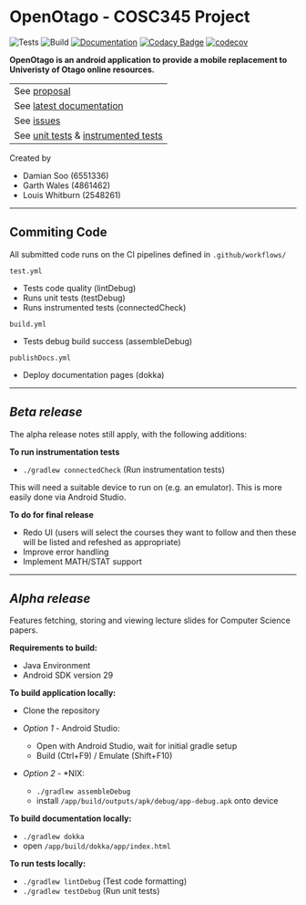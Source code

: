 # OpenOtago - COSC345 Project
![Tests](https://github.com/GenericPath/345/workflows/Tests/badge.svg) ![Build](https://github.com/GenericPath/345/workflows/Build/badge.svg) [![Documentation](https://github.com/GenericPath/345/workflows/Documentation/badge.svg)](https://zyviax.github.io/345Documentation/app/index.html) [![Codacy Badge](https://app.codacy.com/project/badge/Grade/69862f4fa1f84105979181bf83eb4340)](https://www.codacy.com/manual/garth.dhnz/345?utm_source=github.com&amp;utm_medium=referral&amp;utm_content=GenericPath/345&amp;utm_campaign=Badge_Grade) [![codecov](https://codecov.io/gh/GenericPath/345/branch/master/graph/badge.svg)](https://codecov.io/gh/GenericPath/345)

**OpenOtago is an android application to provide a mobile replacement to Univeristy of Otago online resources.**

<table>
<tr>
    <td>See <a href="https://github.com/GenericPath/345/blob/master/proposal/proposal.pdf">proposal</a></td> 
</tr>

<tr>
    <td>See <a href="https://zyviax.github.io/345Documentation/app/index.html">latest documentation</a></td>
</tr>

<tr>
    <td>See <a href="https://github.com/GenericPath/345/issues">issues</a></td>
</tr>

<tr>
    <td>See <a href="https://github.com/GenericPath/345/blob/master/app/src/test/java/com/otago/open/UnitTest.kt">unit tests</a> & <a       href="https://github.com/GenericPath/345/blob/master/app/src/androidTest/java/com/otago/open/InstrumentedTest.kt">instrumented tests</a></td>
</tr>
</table>

Created by
-   Damian Soo (6551336)
-   Garth Wales (4861462)
-   Louis Whitburn (2548261)

---
## **Commiting Code** 
All submitted code runs on the CI pipelines defined in ```.github/workflows/```

```test.yml```

-   Tests code quality (lintDebug)
-   Runs unit tests (testDebug)
-   Runs instrumented tests (connectedCheck)

```build.yml```

-   Tests debug build success (assembleDebug)

```publishDocs.yml```

-   Deploy documentation pages (dokka)

---
## *Beta release*

The alpha release notes still apply, with the following additions:

**To run instrumentation tests**

-   ```./gradlew connectedCheck``` (Run instrumentation tests)

This will need a suitable device to run on (e.g. an emulator).
This is more easily done via Android Studio.

**To do for final release**
-   Redo UI (users will select the courses they want to follow and then these will be listed and refeshed as appropriate)
-   Improve error handling
-   Implement MATH/STAT support

---
## *Alpha release* 
Features fetching, storing and viewing lecture slides for Computer Science papers.

**Requirements to build:**

-   Java Environment
-   Android SDK version 29 

**To build application locally:**

-   Clone the repository

-   *Option 1* - Android Studio:
    -   Open with Android Studio, wait for initial gradle setup
    -   Build (Ctrl+F9) / Emulate (Shift+F10)

-   *Option 2* - *NIX:
    -   ```./gradlew assembleDebug```
    -   install ```/app/build/outputs/apk/debug/app-debug.apk``` onto device

**To build documentation locally:**

-   ```./gradlew dokka```
-   open ```/app/build/dokka/app/index.html```

**To run tests locally:**

-   ```./gradlew lintDebug``` (Test code formatting)
-   ```./gradlew testDebug``` (Run unit tests)
